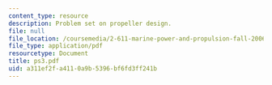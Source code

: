 ```yaml
---
content_type: resource
description: Problem set on propeller design.
file: null
file_location: /coursemedia/2-611-marine-power-and-propulsion-fall-2006/a311ef2fa4110a9b5396bf6fd3ff241b_ps3.pdf
file_type: application/pdf
resourcetype: Document
title: ps3.pdf
uid: a311ef2f-a411-0a9b-5396-bf6fd3ff241b
---
```

